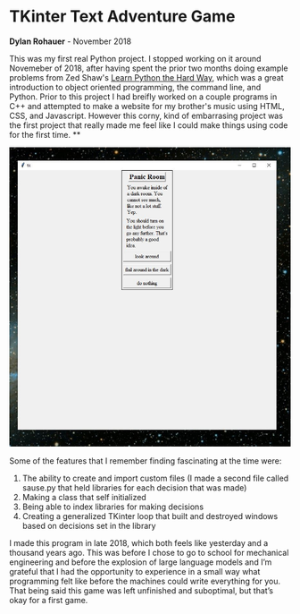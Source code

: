 # TKinter Text Adventure Game 
**Dylan Rohauer** - November 2018

This was my first real Python project. I stopped working on it around Novemeber of 2018, after having spent the prior two months doing example problems from Zed Shaw's [Learn Python the Hard Way](https://learnpythonthehardway.org/), which was a great introduction to object oriented programming, the command line, and Python. Prior to this project I had breifly worked on a couple programs in C++ and attempted to make a website for my brother's music using HTML, CSS, and Javascript. However this corny, kind of embarrasing project was the first project that really made me feel like I could make things using code for the first time. **
<p align="center">
  <img src="https://github.com/RohauerRobotics/project_timeline/blob/main/tk_game/first_game_screen.JPG" align="centre">
</p>

Some of the features that I remember finding fascinating at the time were:

1. The ability to create and import custom files (I made a second file called sause.py that held libraries for each decision that was made)  
2. Making a class that self initialized  
3. Being able to index libraries for making decisions  
4. Creating a generalized TKinter loop that built and destroyed windows based on decisions set in the library  

I made this program in late 2018, which both feels like yesterday and a thousand years ago. This was before I chose to go to school for mechanical engineering and before the explosion of large language models and I’m grateful that I had the opportunity to experience in a small way what programming felt like before the machines could write everything for you. That being said this game was left unfinished and suboptimal, but that’s okay for a first game. 
